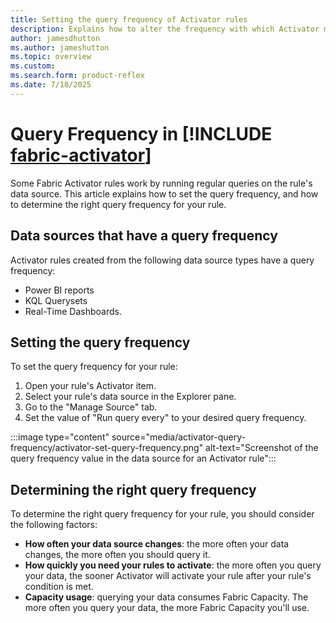 ```yaml
---
title: Setting the query frequency of Activator rules
description: Explains how to alter the frequency with which Activator monitors rules created from certain data sources.
author: jamesdhutton
ms.author: jameshutton
ms.topic: overview
ms.custom: 
ms.search.form: product-reflex
ms.date: 7/18/2025
---
```


# Query Frequency in [!INCLUDE [fabric-activator](../includes/fabric-activator.md)]

Some Fabric Activator rules work by running regular queries on the rule's data source. This article explains how to set the query frequency, and how to determine the right query frequency for your rule.

## Data sources that have a query frequency

Activator rules created from the following data source types have a query frequency:

- Power BI reports
- KQL Querysets
- Real-Time Dashboards.
  
## Setting the query frequency

To set the query frequency for your rule:

1. Open your rule's Activator item.
2. Select your rule's data source in the Explorer pane.
3. Go to the "Manage Source" tab.
4. Set the value of "Run query every" to your desired query frequency.

:::image type="content" source="media/activator-query-frequency/activator-set-query-frequency.png" alt-text="Screenshot of the query frequency value in the data source for an Activator rule":::

## Determining the right query frequency

To determine the right query frequency for your rule, you should consider the following factors:

- **How often your data source changes**: the more often your data changes, the more often you should query it.
- **How quickly you need your rules to activate**: the more often you query your data, the sooner Activator will activate your rule after your rule's condition is met.
- **Capacity usage**: querying your data consumes Fabric Capacity. The more often you query your data, the more Fabric Capacity you'll use.
